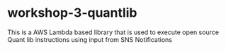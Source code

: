 # workshop-3-quantlib
This is a AWS Lambda based library that is used to execute open source Quant lib instructions using input from SNS Notifications
